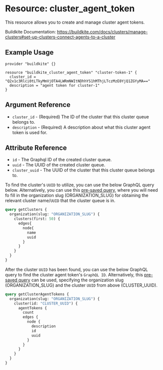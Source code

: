 # Resource: cluster_agent_token

This resource allows you to create and manage cluster agent tokens.

Buildkite Documentation: https://buildkite.com/docs/clusters/manage-clusters#set-up-clusters-connect-agents-to-a-cluster

## Example Usage

```hcl
provider "buildkite" {}

resource "buildkite_cluster_agent_token" "cluster-token-1" {
  cluster_id = "Q2x1c3Rlci0tLTkyMmVjOTA4LWRmNWItNDhhYS1hMThjLTczMzE0YjQ1ZGYyMA==" 
  description = "agent token for cluster-1" 
}
```

## Argument Reference

* `cluster_id` - (Required) The ID of the cluster that this cluster queue belongs to.
* `description` -  (Required) A description about what this cluster agent token is used for.

## Attribute Reference

* `id` - The Graphql ID of the created cluster queue.
* `uuid` - The UUID of the created cluster queue.
* `cluster_uuid` - The UUID of the cluster that this cluster queue belongs to.


To find the cluster's `UUID` to utilize, you can use the below GraphQL query below. Alternatively, you can use this [pre-saved query](https://buildkite.com/user/graphql/console/3adf0389-02bd-45ef-adcd-4e8e5ae57f25), where you will need fo fill in the organization slug (ORGANIZATION_SLUG) for obtaining the relevant cluster name/`UUID` that the cluster queue is in.

```graphql
query getClusters {
  organization(slug: "ORGANIZATION_SLUG") {
    clusters(first: 50) {
      edges{
        node{
          name
          uuid
        }
      }
    }
  }
}
```

After the cluster `UUID` has been found, you can use the below GraphQL query to find the cluster agent token's `GraphQL ID`. Alternatively, this [pre-saved query](https://buildkite.com/user/graphql/console/ad59d580-4b64-4a30-bd71-91dfc687296a) can be used, specifying the organization slug (ORGANIZATION_SLUG) and the cluster `UUID` from above (CLUSTER_UUID).

```graphql
query getClusterAgentTokens {
  organization(slug: "ORGANIZATION_SLUG") {
    cluster(id: "CLUSTER_UUID") {
      agentTokens {
        count
        edges {
          node {
            description
            id
            uuid 
          }
        }
      }
    }
  }
}
```